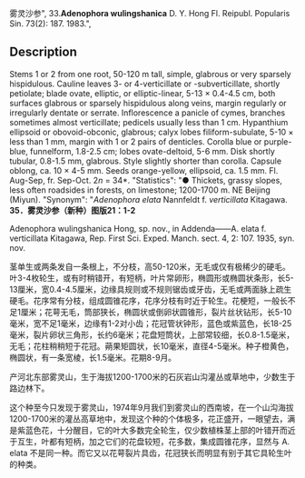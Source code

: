 雾灵沙参",
33.**Adenophora wulingshanica** D. Y. Hong Fl. Reipubl. Popularis Sin. 73(2): 187. 1983.",

## Description
Stems 1 or 2 from one root, 50-120 m tall, simple, glabrous or very sparsely hispidulous. Cauline leaves 3- or 4-verticillate or -subverticillate, shortly petiolate; blade ovate, elliptic, or elliptic-linear, 5-13 × 0.4-4.5 cm, both surfaces glabrous or sparsely hispidulous along veins, margin regularly or irregularly dentate or serrate. Inflorescence a panicle of cymes, branches sometimes almost verticillate; pedicels usually less than 1 cm. Hypanthium ellipsoid or obovoid-obconic, glabrous; calyx lobes filiform-subulate, 5-10 × less than 1 mm, margin with 1 or 2 pairs of denticles. Corolla blue or purple-blue, funnelform, 1.8-2.5 cm; lobes ovate-deltoid, 5-6 mm. Disk shortly tubular, 0.8-1.5 mm, glabrous. Style slightly shorter than corolla. Capsule oblong, ca. 10 × 4-5 mm. Seeds orange-yellow, ellipsoid, ca. 1.5 mm. Fl. Aug-Sep, fr. Sep-Oct. 2*n* = 34*.
  "Statistics": "● Thickets, grassy slopes, less often roadsides in forests, on limestone; 1200-1700 m. NE Beijing (Miyun).
  "Synonym": "*Adenophora elata* Nannfeldt f. *verticillata* Kitagawa.
**35．雾灵沙参（新种）图版21：1-2**

Adenophora wulingshanica Hong, sp. nov., in Addenda——A. elata f. verticillata Kitagawa, Rep. First Sci. Exped. Manch. sect. 4, 2: 107. 1935, syn. nov.

茎单生或两条发自一条根上，不分枝，高50-120米，无毛或仅有极稀少的硬毛。叶3-4枚轮生，或有时稍错开，有短柄，叶片常卵形，椭圆形或椭圆状条形，长5-13厘米，宽0.4-4.5厘米，边缘具规则或不规则锯齿或牙齿，无毛或两面脉上疏生硬毛。花序常有分枝，组成圆锥花序，花序分枝有时近于轮生。花梗短，一般长不足1厘米；花萼无毛，筒部狭长，椭圆状或倒卵状圆锥形，裂片丝状钻形，长5-10毫米，宽不足1毫米，边缘有1-2对小齿；花冠管状钟形，蓝色或紫蓝色，长18-25毫米，裂片卵状三角形，长约6毫米；花盘短筒状，上部常较细，长0.8-1.5毫米，无毛；花柱稍稍短于花冠。蒴果矩圆状，长10毫米，直径4-5毫米。种子橙黄色，椭圆状，有一条宽棱，长1.5毫米。花期8-9月。

产河北东部雾灵山，生于海拔1200-1700米的石灰岩山沟灌丛或草地中，少数生于路边林下。

这个种至今只发现于雾灵山，1974年9月我们到雾灵山的西南坡，在一个山沟海拔1200-1700米的灌丛高草地中，发现这个种的个体极多，花正盛开，一眼望去，满是紫蓝色花，十分醒目，它的叶大多数完全轮生，仅少数植株茎上部的叶错开而近于互生，叶都有短柄，加之它们的花盘较短，花多数，集成圆锥花序，显然与 A. elata 不是同一种。而它又以花萼裂片具齿，花冠狭长而明显有别于其它具轮生叶的种类。
